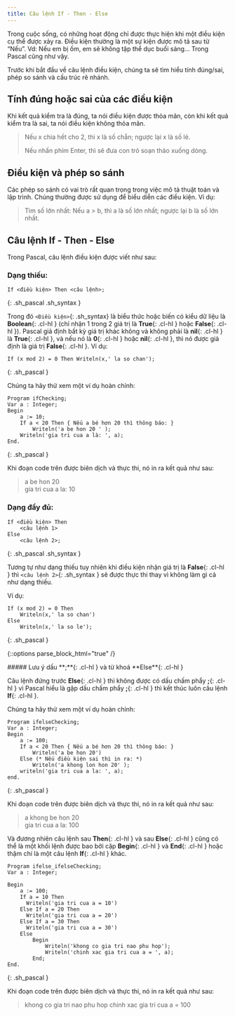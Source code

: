```yaml
---
title: Câu lệnh If - Then - Else
---
```


Trong cuộc sống, có những hoạt động chỉ được thực hiện khi một điều kiện cụ thể được xảy ra. Điều kiện thường là một sự kiện được mô tả sau từ “Nếu”. Vd: Nếu em bị ốm, em sẽ không tập thể dục buổi sáng... Trong Pascal cũng như vậy.

Trước khi bắt đầu về câu lệnh điều kiện, chúng ta sẽ tìm hiểu tính đúng/sai, phép so sánh và cấu trúc rẽ nhánh.

## Tính đúng hoặc sai của các điều kiện

Khi kết quả kiểm tra là đúng, ta nói điều kiện được thỏa mãn, còn khi kết quả kiểm tra là sai, ta nói điều kiện không thỏa mãn.

> Nếu x chia hết cho 2, thì x là số chẵn; ngược lại x là số lẻ.
>
> Nếu nhấn phím Enter, thì sẽ đưa con trỏ soạn thảo xuống dòng.

## Điều kiện và phép so sánh

Các phép so sánh có vai trò rất quan trọng trong việc mô tả thuật toán và lập trình. Chúng thường được sử dụng để biểu diễn các điều kiện. Ví dụ:

> Tìm số lớn nhất: Nếu a > b, thì a là số lớn nhất; ngược lại b là số lớn nhất.

## Câu lệnh If - Then - Else

Trong Pascal, câu lệnh điều kiện được viết như sau:

### Dạng thiếu:

```
If <điều kiện> Then <câu lệnh>; 
```
{: .sh_pascal .sh_syntax }

Trong đó `<Điều kiện>`{: .sh_syntax} là biểu thức hoặc biến có kiểu dữ liệu là **Boolean**{: .cl-hl } (chỉ nhận 1 trong 2 giá trị là **True**{: .cl-hl } hoặc **False**{: .cl-hl }). Pascal giả định bất kỳ giá trị khác không và không phải là **nil**{: .cl-hl } là **True**{: .cl-hl }, và nếu nó là **0**{: .cl-hl } hoặc **nil**{: .cl-hl }, thì nó được giả định là giá trị **False**{: .cl-hl }. Ví dụ:

```
If (x mod 2) = 0 Then Writeln(x,' la so chan');
```
{: .sh_pascal }

Chúng ta hãy thử xem một ví dụ hoàn chỉnh:

```
Program ifChecking;
Var a : Integer;
Begin
    a := 10;  
    If a < 20 Then { Nếu a bé hơn 20 thì thông báo: }
        Writeln('a be hon 20 ' );
    Writeln('gia tri cua a là: ', a);
End.
```
{: .sh_pascal }

Khi đoạn code trên được biên dịch và thực thi, nó in ra kết quả như sau:

> a be hon 20  
> gia tri cua a la: 10

### Dạng đầy đủ:

```
If <điều kiện> Then 
    <câu lệnh 1> 
Else 
    <câu lệnh 2>; 
```
{: .sh_pascal .sh_syntax }

Tương tự như dạng thiếu tuy nhiên khi điều kiện nhận giá trị là **False**{: .cl-hl } thì `<câu lệnh 2>`{: .sh_syntax } sẽ được thực thi thay vì không làm gì cả như dạng thiếu.

Ví dụ:

```
If (x mod 2) = 0 Then 
    Writeln(x,' la so chan') 
Else 
    Writeln(x,' la so le');
```
{: .sh_pascal }

{::options parse_block_html="true" /}
<div class="note info">
##### Lưu ý dấu **;**{: .cl-hl } và từ khoá **Else**{: .cl-hl }

Câu lệnh đứng trước **Else**{: .cl-hl } thì không được có dấu chấm phẩy **;**{: .cl-hl } vì Pascal hiểu là gặp dấu chấm phẩy **;**{: .cl-hl } thì kết thúc luôn câu lệnh **If**{: .cl-hl }.
</div>

Chúng ta hãy thử xem một ví dụ hoàn chỉnh:

```
Program ifelseChecking;
Var a : Integer;
Begin
    a := 100;
    If a < 20 Then { Nếu a bé hơn 20 thì thông báo: }
        Writeln('a be hon 20')
    Else (* Nếu điều kiện sai thì in ra: *) 
        Writeln('a khong lon hon 20' );
    writeln('gia tri cua a la: ', a);
end.
```
{: .sh_pascal }

Khi đoạn code trên được biên dịch và thực thi, nó in ra kết quả như sau:

> a khong be hon 20  
> gia tri cua a la: 100

Và đương nhiên câu lệnh sau **Then**{: .cl-hl } và sau **Else**{: .cl-hl } cũng có thể là một khối lệnh được bao bởi cặp **Begin**{: .cl-hl } và **End**{: .cl-hl } hoặc thậm chí là một câu lệnh **If**{: .cl-hl } khác.

```
Program ifelse_ifelseChecking;
Var a : Integer;

Begin
    a := 100;
    If a = 10 Then
      Writeln('gia tri cua a = 10')
    Else If a = 20 Then
      Writeln('gia tri cua a = 20')
    Else If a = 30 Then 
      Writeln('gia tri cua a = 30')
    Else
        Begin
            Writeln('khong co gia tri nao phu hop');
            Writeln('chinh xac gia tri cua a = ', a);
        End;
End.
```
{: .sh_pascal }

Khi đoạn code trên được biên dịch và thực thi, nó in ra kết quả như sau:

> khong co gia tri nao phu hop
> chinh xac gia tri cua a = 100